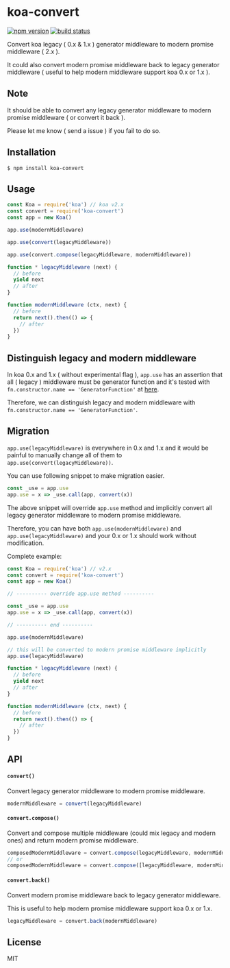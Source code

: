 
# koa-convert

[![npm version](https://img.shields.io/npm/v/koa-convert.svg)](https://npmjs.org/package/koa-convert)
[![build status](https://travis-ci.org/gyson/koa-convert.svg)](https://travis-ci.org/gyson/koa-convert)

Convert koa legacy ( 0.x & 1.x ) generator middleware to modern promise middleware ( 2.x ).

It could also convert modern promise middleware back to legacy generator middleware ( useful to help modern middleware support koa 0.x or 1.x ).

## Note

It should be able to convert any legacy generator middleware to modern promise middleware ( or convert it back ).

Please let me know ( send a issue ) if you fail to do so.

## Installation

```
$ npm install koa-convert
```

## Usage

```js
const Koa = require('koa') // koa v2.x
const convert = require('koa-convert')
const app = new Koa()

app.use(modernMiddleware)

app.use(convert(legacyMiddleware))

app.use(convert.compose(legacyMiddleware, modernMiddleware))

function * legacyMiddleware (next) {
  // before
  yield next
  // after
}

function modernMiddleware (ctx, next) {
  // before
  return next().then(() => {
    // after
  })
}
```

## Distinguish legacy and modern middleware

In koa 0.x and 1.x ( without experimental flag ), `app.use` has an assertion that all ( legacy ) middleware must be generator function and it's tested with `fn.constructor.name == 'GeneratorFunction'` at [here](https://github.com/koajs/koa/blob/7fe29d92f1e826d9ce36029e1b9263b94cba8a7c/lib/application.js#L105).

Therefore, we can distinguish legacy and modern middleware with `fn.constructor.name == 'GeneratorFunction'`.

## Migration

`app.use(legacyMiddleware)` is everywhere in 0.x and 1.x and it would be painful to manually change all of them to `app.use(convert(legacyMiddleware))`.

You can use following snippet to make migration easier.

```js
const _use = app.use
app.use = x => _use.call(app, convert(x))
```

The above snippet will override `app.use` method and implicitly convert all legacy generator middleware to modern promise middleware.

Therefore, you can have both `app.use(modernMiddleware)` and `app.use(legacyMiddleware)` and your 0.x or 1.x should work without modification.

Complete example:

```js
const Koa = require('koa') // v2.x
const convert = require('koa-convert')
const app = new Koa()

// ---------- override app.use method ----------

const _use = app.use
app.use = x => _use.call(app, convert(x))

// ---------- end ----------

app.use(modernMiddleware)

// this will be converted to modern promise middleware implicitly
app.use(legacyMiddleware)

function * legacyMiddleware (next) {
  // before
  yield next
  // after
}

function modernMiddleware (ctx, next) {
  // before
  return next().then(() => {
    // after
  })
}
```

## API

#### `convert()`

Convert legacy generator middleware to modern promise middleware.

```js
modernMiddleware = convert(legacyMiddleware)
```

#### `convert.compose()`

Convert and compose multiple middleware (could mix legacy and modern ones) and return modern promise middleware.

```js
composedModernMiddleware = convert.compose(legacyMiddleware, modernMiddleware)
// or
composedModernMiddleware = convert.compose([legacyMiddleware, modernMiddleware])
```

#### `convert.back()`

Convert modern promise middleware back to legacy generator middleware.

This is useful to help modern promise middleware support koa 0.x or 1.x.

```js
legacyMiddleware = convert.back(modernMiddleware)
```

## License

MIT
